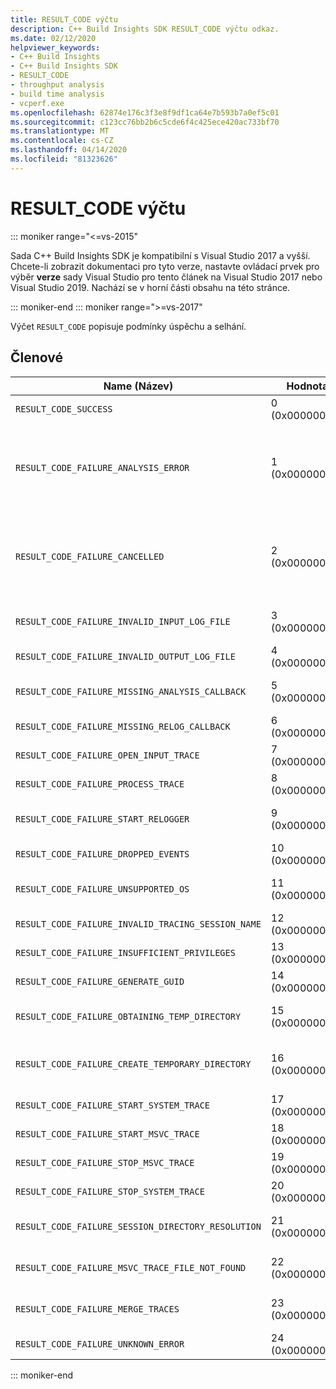 ```yaml
---
title: RESULT_CODE výčtu
description: C++ Build Insights SDK RESULT_CODE výčtu odkaz.
ms.date: 02/12/2020
helpviewer_keywords:
- C++ Build Insights
- C++ Build Insights SDK
- RESULT_CODE
- throughput analysis
- build time analysis
- vcperf.exe
ms.openlocfilehash: 62874e176c3f3e8f9df1ca64e7b593b7a0ef5c01
ms.sourcegitcommit: c123cc76bb2b6c5cde6f4c425ece420ac733bf70
ms.translationtype: MT
ms.contentlocale: cs-CZ
ms.lasthandoff: 04/14/2020
ms.locfileid: "81323626"
---
```

# <a name="result_code-enum"></a>RESULT_CODE výčtu

::: moniker range="<=vs-2015"

Sada C++ Build Insights SDK je kompatibilní s Visual Studio 2017 a vyšší. Chcete-li zobrazit dokumentaci pro tyto verze, nastavte ovládací prvek pro výběr **verze** sady Visual Studio pro tento článek na Visual Studio 2017 nebo Visual Studio 2019. Nachází se v horní části obsahu na této stránce.

::: moniker-end
::: moniker range=">=vs-2017"

Výčet `RESULT_CODE` popisuje podmínky úspěchu a selhání.

## <a name="members"></a>Členové

| Name (Název) | Hodnota | Popis |
|--|--|--|
| `RESULT_CODE_SUCCESS` | 0 (0x00000000) | Operace byla úspěšná. |
| `RESULT_CODE_FAILURE_ANALYSIS_ERROR` | 1 (0x00000001) | Jedna z funkcí zpětného volání v `CALLBACK_CODE_ANALYSIS_FAILURE` [ANALYSIS_DESCRIPTOR](analysis-descriptor-struct.md) nebo [RELOG_DESCRIPTOR](relog-descriptor-struct.md) vrátila hodnotu. Tato hodnota je členem [výčtu CALLBACK_CODE.](callback-code-enum.md) |
| `RESULT_CODE_FAILURE_CANCELLED` | 2 (0x00000002) | Jedna z funkcí zpětného volání v `CALLBACK_CODE_ANALYSIS_CANCEL` [ANALYSIS_DESCRIPTOR](analysis-descriptor-struct.md) nebo [RELOG_DESCRIPTOR](relog-descriptor-struct.md) vrátila hodnotu. Tato hodnota je členem [výčtu CALLBACK_CODE.](callback-code-enum.md) |
| `RESULT_CODE_FAILURE_INVALID_INPUT_LOG_FILE` | 3 (0x00000003) | Zadané trasování vstupní události pro systém Windows (ETW) je neplatné. |
| `RESULT_CODE_FAILURE_INVALID_OUTPUT_LOG_FILE` | 4 (0x00000004) | Zadané sledování výstupu ETW je neplatné. |
| `RESULT_CODE_FAILURE_MISSING_ANALYSIS_CALLBACK` | 5 (0x00000005) | Struktura [ANALYSIS_CALLBACKS](analysis-callbacks-struct.md) nebyla inicializována správně. |
| `RESULT_CODE_FAILURE_MISSING_RELOG_CALLBACK` | 6 (0x00000006) | Struktura [RELOG_CALLBACKS](relog-callbacks-struct.md) nebyla inicializována správně. |
| `RESULT_CODE_FAILURE_OPEN_INPUT_TRACE` | 7 (0x00000007) | Nepodařilo se otevřít vstupní trasování ETW. |
| `RESULT_CODE_FAILURE_PROCESS_TRACE` | 8 (0x00000008) | Při zpracování vstupního trasování ETW došlo k chybě. |
| `RESULT_CODE_FAILURE_START_RELOGGER` | 9 (0x00000009) | Při pokusu o spuštění relace opětovného přihlášení došlo k chybě. |
| `RESULT_CODE_FAILURE_DROPPED_EVENTS` | 10 (0x0000000A) | Vstupní trasování ETW chybí důležité události. |
| `RESULT_CODE_FAILURE_UNSUPPORTED_OS` | 11 (0x0000000B) | Používáte C++ Sestavení Přehledy na nepodporovanou verzi systému Windows. |
| `RESULT_CODE_FAILURE_INVALID_TRACING_SESSION_NAME` | 12 (0x0000000C) | Zadaný název relace je neplatný. |
| `RESULT_CODE_FAILURE_INSUFFICIENT_PRIVILEGES` | 13 (0x0000000D) | Tato operace vyžaduje oprávnění správce. |
| `RESULT_CODE_FAILURE_GENERATE_GUID` | 14 (0x0000000E) | Při generování identifikátoru GUID došlo k chybě. |
| `RESULT_CODE_FAILURE_OBTAINING_TEMP_DIRECTORY` | 15 (0x0000000F) | Při pokusu o určení cesty k dočasnému adresáři došlo k chybě. |
| `RESULT_CODE_FAILURE_CREATE_TEMPORARY_DIRECTORY` | 16 (0x00000010) | Při pokusu o vytvoření dočasného adresáře pro spuštěnou relaci trasování došlo k chybě. |
| `RESULT_CODE_FAILURE_START_SYSTEM_TRACE` | 17 (0x00000011) | Při pokusu o spuštění trasování systému došlo k chybě. |
| `RESULT_CODE_FAILURE_START_MSVC_TRACE` | 18 (0x00000012) | Při pokusu o spuštění trasování MSVC došlo k chybě. |
| `RESULT_CODE_FAILURE_STOP_MSVC_TRACE` | 19 (0x00000013) | Při pokusu o zastavení trasování msvcdošlo k chybě. |
| `RESULT_CODE_FAILURE_STOP_SYSTEM_TRACE` | 20 (0x00000014) | Při pokusu o spuštění trasování systému došlo k chybě. |
| `RESULT_CODE_FAILURE_SESSION_DIRECTORY_RESOLUTION` | 21 (0x00000015) | Trasování bylo zastaveno, ale dočasný adresář relace trasování nebyl nalezen. |
| `RESULT_CODE_FAILURE_MSVC_TRACE_FILE_NOT_FOUND` | 22 (0x00000016) | Trasovací soubor pro trasování MSVC je zastavena nebyla nalezena. |
| `RESULT_CODE_FAILURE_MERGE_TRACES` | 23 (0x00000017) | Při slučování trasování pomocí ovládacího prvku trasování jádra došlo k chybě. |
| `RESULT_CODE_FAILURE_UNKNOWN_ERROR` | 24 (0x00000018) | Došlo k neznámé chybě. |

::: moniker-end
